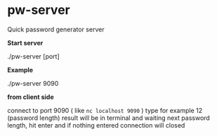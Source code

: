 # pw-server
Quick password generator server

<b>Start server</b>

./pw-server [port]

<b>Example</b>

./pw-server 9090

<b>from client side</b>

connect to port 9090 ( like `nc localhost 9090` )
type for example 12 (password length)
result will be in terminal and waiting next password length, hit enter and if nothing entered connection will closed


